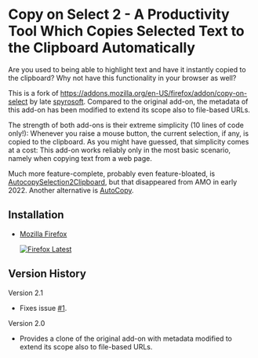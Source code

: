 [link-amo]: https://addons.mozilla.org/en-US/firefox/addon/copy-on-select-2

# Copy on Select 2 - A Productivity Tool Which Copies Selected Text to the Clipboard Automatically

Are you used to being able to highlight text and have it
instantly copied to the clipboard?  Why not have this
functionality in your browser as well?

This is a fork of
https://addons.mozilla.org/en-US/firefox/addon/copy-on-select by
late
[spyrosoft](https://addons.mozilla.org/en-US/firefox/user/5778000).
Compared to the original add-on, the metadata of this add-on has
been modified to extend its scope also to file-based URLs.

The strength of both add-ons is their extreme simplicity (10
lines of code only!): Whenever you raise a mouse button, the
current selection, if any, is copied to the clipboard.  As you
might have guessed, that simplicity comes at a cost: This add-on
works reliably only in the most basic scenario, namely when
copying text from a web page.

Much more feature-complete, probably even feature-bloated, is
[AutocopySelection2Clipboard](https://addons.mozilla.org/en-US/firefox/addon/autocopyselection2clipboard),
but that disappeared from AMO in early 2022.  Another alternative
is
[AutoCopy](https://addons.mozilla.org/en-US/firefox/addon/autocopy-we).

## Installation

- [Mozilla Firefox][link-amo]

  [![Firefox Latest](https://img.shields.io/amo/v/copy-on-select-2)][link-amo]

## Version History

Version 2.1

- Fixes issue [#1][issue_1].

Version 2.0

- Provides a clone of the original add-on with metadata modified
  to extend its scope also to file-based URLs.

[issue_1]: https://github.com/farblos/copy-on-select-2/issues/1
